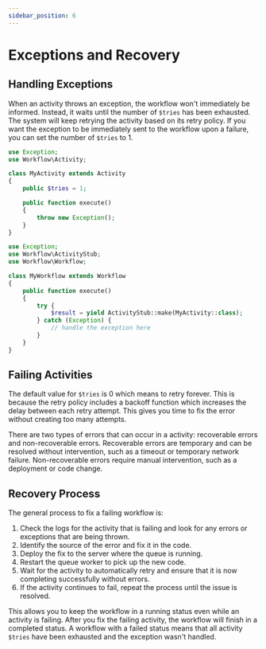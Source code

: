 ```yaml
---
sidebar_position: 6
---
```


# Exceptions and Recovery

## Handling Exceptions

When an activity throws an exception, the workflow won't immediately be informed. Instead, it waits until the number of `$tries` has been exhausted. The system will keep retrying the activity based on its retry policy. If you want the exception to be immediately sent to the workflow upon a failure, you can set the number of `$tries` to 1.

```php
use Exception;
use Workflow\Activity;

class MyActivity extends Activity
{
    public $tries = 1;

    public function execute()
    {
        throw new Exception();
    }
}
```

```php
use Exception;
use Workflow\ActivityStub;
use Workflow\Workflow;

class MyWorkflow extends Workflow
{
    public function execute()
    {
        try {
            $result = yield ActivityStub::make(MyActivity::class);
        } catch (Exception) {
            // handle the exception here
        }
    }
}
```

## Failing Activities

The default value for `$tries` is 0 which means to retry forever. This is because the retry policy includes a backoff function which increases the delay between each retry attempt. This gives you time to fix the error without creating too many attempts.

There are two types of errors that can occur in a activity: recoverable errors and non-recoverable errors. Recoverable errors are temporary and can be resolved without intervention, such as a timeout or temporary network failure. Non-recoverable errors require manual intervention, such as a deployment or code change.

## Recovery Process

The general process to fix a failing workflow is:

1. Check the logs for the activity that is failing and look for any errors or exceptions that are being thrown.
2. Identify the source of the error and fix it in the code.
3. Deploy the fix to the server where the queue is running.
4. Restart the queue worker to pick up the new code.
5. Wait for the activity to automatically retry and ensure that it is now completing successfully without errors.
6. If the activity continues to fail, repeat the process until the issue is resolved.

This allows you to keep the workflow in a running status even while an activity is failing. After you fix the failing activity, the workflow will finish in a completed status. A workflow with a failed status means that all activity `$tries` have been exhausted and the exception wasn't handled.
